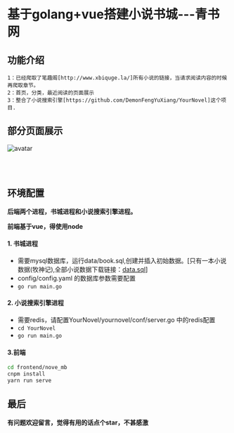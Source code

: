 # 基于golang+vue搭建小说书城---青书网

## 功能介绍

```
1：已经爬取了笔趣阁[http://www.xbiquge.la/]所有小说的链接，当请求阅读内容的时候再爬取章节。
2：首页，分类，最近阅读的页面展示
3：整合了小说搜索引擎[https://github.com/DemonFengYuXiang/YourNovel]这个项目.
```

## 部分页面展示


![avatar](https://novel-zjl2.oss-cn-beijing.aliyuncs.com/images/QQ20210102-165059%402x.png?Expires=1609592030&OSSAccessKeyId=TMP.3Kj6BfLVMDFF6C7s3v3sppC8m6zyRcXzoU2CDYZXeRaNWCW3UqhWuXXT87Ymg925TnLr8VZwkShYsQESaBzLr4c6TRVza3&Signature=fQ9M%2BesdE3pamsazmuJMNjdYhbY%3D)


<br/>
<br/>

## 环境配置

**后端两个进程，书城进程和小说搜索引擎进程。**

**前端基于vue，得使用node**

#### 1. 书城进程

* 需要mysql数据库，运行data/book.sql,创建并插入初始数据。[只有一本小说数据(牧神记),全部小说数据下载链接：[data.sql](https://novel-zjl2.oss-cn-beijing.aliyuncs.com/images/book2.sql?Expires=1609591883&OSSAccessKeyId=TMP.3Kj6BfLVMDFF6C7s3v3sppC8m6zyRcXzoU2CDYZXeRaNWCW3UqhWuXXT87Ymg925TnLr8VZwkShYsQESaBzLr4c6TRVza3&Signature=0Gxijvy46qX%2F2OqpgZZKJG6cMTo%3D)]
* config/config.yaml 的数据库参数需要配置
* ```go run main.go```

#### 2. 小说搜索引擎进程

* 需要redis，请配置YourNovel/yournovel/conf/server.go 中的redis配置
* ```cd YourNovel```
* ```go run main.go```

#### 3.前端

```sh
cd frontend/nove_mb
cnpm install
yarn run serve

```



## 最后
**有问题欢迎留言，觉得有用的话点个star，不甚感激**